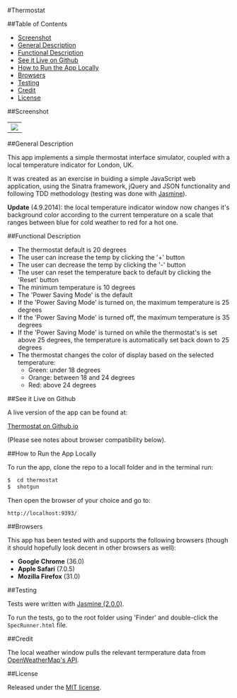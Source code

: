 #Thermostat

##Table of Contents

* [Screenshot](#screenshot)
* [General Description](#general-description)
* [Functional Description](#functional-description)
* [See it Live on Github](#see-it-live-on-github)
* [How to Run the App Locally](#how-to-run-the-app-locally)
* [Browsers](#browsers)
* [Testing](#testing)
* [Credit](#credit)
* [License](#license)


##Screenshot

<table>
	<tr>
		<td align="center">
			<a href="https://raw.githubusercontent.com/nadavmatalon/thermostat/master/public/images/thermostat.png">
				<img src="https://raw.githubusercontent.com/nadavmatalon/thermostat/master/public/images/thermostat.png">
			</a>
		</td>
	</tr>
</table>


##General Description

This app implements a simple thermostat interface simulator, coupled with a
local temperature indicator for London, UK.

It was created as an exercise in buiding a simple JavaScript web application, 
using the Sinatra framework, jQuery and JSON functionality and following TDD methodology 
(testing was done with [Jasmine](http://jasmine.github.io/2.0/introduction.html)). 

__Update__ (4.9.2014): the local temperature indicator window now changes it's background 
color according to the current temperature on a scale that ranges between blue for cold weather
to red for a hot one.


##Functional Description

* The thermostat default is 20 degrees
* The user can increase the temp by clicking the '+' button
* The user can decrease the temp by clicking the '-' button
* The user can reset the temperature back to default by clicking the 'Reset' button
* The minimum temperature is 10 degrees
* The 'Power Saving Mode' is the default
* If the 'Power Saving Mode' is turned on, the maximum temperature is 25 degrees
* If the 'Power Saving Mode' is turned off, the maximum temperature is 35 degrees
* If the 'Power Saving Mode' is turned on while the thermostat's is set
  above 25 degrees, the temperature is automatically set back down to 25 degrees
* The thermostat changes the color of display based on the selected temperature:
    * Green: under 18 degrees
    * Orange: between 18 and 24 degrees
    * Red: above 24 degrees


##See it Live on Github
			
A live version of the app can be found at:

[Thermostat on Github.io](http://nadavmatalon.github.io/thermostat/)

(Please see notes about browser compatibility below).


##How to Run the App Locally

To run the app, clone the repo to a locall folder and in the terminal run:

```bash
$  cd thermostat
$  shotgun
```

Then open the browser of your choice and go to:
```
http://localhost:9393/
```

##Browsers

This app has been tested with and supports the following browsers (though
it should hopefully look decent in other browsers as well):

* __Google Chrome__ (36.0)
* __Apple Safari__ (7.0.5)
* __Mozilla Firefox__ (31.0)


##Testing

Tests were written with [Jasmine (2.0.0)](http://jasmine.github.io/2.0/introduction.html).

To run the tests, go to the root folder using 'Finder' and double-click the 
`SpecRunner.html` file.


##Credit

The local weather window pulls the relevant termperature data 
from [OpenWeatherMap's API](http://openweathermap.org/).


##License

<p>Released under the <a href="http://www.opensource.org/licenses/MIT">MIT license</a>.</p>


